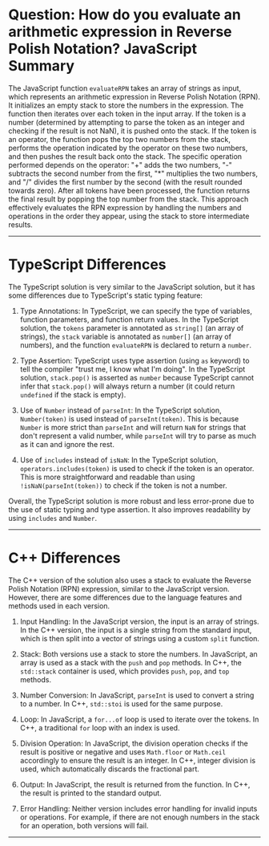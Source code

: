 # Question: How do you evaluate an arithmetic expression in Reverse Polish Notation? JavaScript Summary

The JavaScript function `evaluateRPN` takes an array of strings as input, which represents an arithmetic expression in Reverse Polish Notation (RPN). It initializes an empty stack to store the numbers in the expression. The function then iterates over each token in the input array. If the token is a number (determined by attempting to parse the token as an integer and checking if the result is not NaN), it is pushed onto the stack. If the token is an operator, the function pops the top two numbers from the stack, performs the operation indicated by the operator on these two numbers, and then pushes the result back onto the stack. The specific operation performed depends on the operator: "+" adds the two numbers, "-" subtracts the second number from the first, "*" multiplies the two numbers, and "/" divides the first number by the second (with the result rounded towards zero). After all tokens have been processed, the function returns the final result by popping the top number from the stack. This approach effectively evaluates the RPN expression by handling the numbers and operations in the order they appear, using the stack to store intermediate results.

---

# TypeScript Differences

The TypeScript solution is very similar to the JavaScript solution, but it has some differences due to TypeScript's static typing feature:

1. Type Annotations: In TypeScript, we can specify the type of variables, function parameters, and function return values. In the TypeScript solution, the `tokens` parameter is annotated as `string[]` (an array of strings), the `stack` variable is annotated as `number[]` (an array of numbers), and the function `evaluateRPN` is declared to return a `number`.

2. Type Assertion: TypeScript uses type assertion (using `as` keyword) to tell the compiler "trust me, I know what I'm doing". In the TypeScript solution, `stack.pop()` is asserted as `number` because TypeScript cannot infer that `stack.pop()` will always return a number (it could return `undefined` if the stack is empty).

3. Use of `Number` instead of `parseInt`: In the TypeScript solution, `Number(token)` is used instead of `parseInt(token)`. This is because `Number` is more strict than `parseInt` and will return `NaN` for strings that don't represent a valid number, while `parseInt` will try to parse as much as it can and ignore the rest.

4. Use of `includes` instead of `isNaN`: In the TypeScript solution, `operators.includes(token)` is used to check if the token is an operator. This is more straightforward and readable than using `!isNaN(parseInt(token))` to check if the token is not a number.

Overall, the TypeScript solution is more robust and less error-prone due to the use of static typing and type assertion. It also improves readability by using `includes` and `Number`.

---

# C++ Differences

The C++ version of the solution also uses a stack to evaluate the Reverse Polish Notation (RPN) expression, similar to the JavaScript version. However, there are some differences due to the language features and methods used in each version.

1. Input Handling: In the JavaScript version, the input is an array of strings. In the C++ version, the input is a single string from the standard input, which is then split into a vector of strings using a custom `split` function.

2. Stack: Both versions use a stack to store the numbers. In JavaScript, an array is used as a stack with the `push` and `pop` methods. In C++, the `std::stack` container is used, which provides `push`, `pop`, and `top` methods.

3. Number Conversion: In JavaScript, `parseInt` is used to convert a string to a number. In C++, `std::stoi` is used for the same purpose.

4. Loop: In JavaScript, a `for...of` loop is used to iterate over the tokens. In C++, a traditional `for` loop with an index is used.

5. Division Operation: In JavaScript, the division operation checks if the result is positive or negative and uses `Math.floor` or `Math.ceil` accordingly to ensure the result is an integer. In C++, integer division is used, which automatically discards the fractional part.

6. Output: In JavaScript, the result is returned from the function. In C++, the result is printed to the standard output.

7. Error Handling: Neither version includes error handling for invalid inputs or operations. For example, if there are not enough numbers in the stack for an operation, both versions will fail.

---
